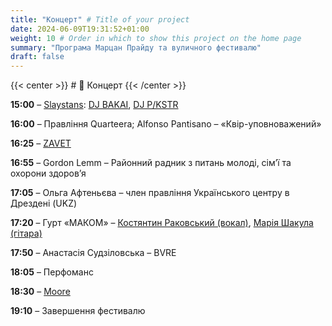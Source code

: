 ```yaml
---
title: "Концерт" # Title of your project
date: 2024-06-09T19:31:52+01:00
weight: 10 # Order in which to show this project on the home page
summary: "Програма Марцан Прайду та вуличного фестивалю"
draft: false
---
```


{{< center >}} # 🎤 Концерт {{< /center >}}

**15:00** – [Slaystans](https://www.instagram.com/slaystans): [DJ BAKAI](https://www.instagram.com/bakai.x), [DJ P/KSTR](https://www.instagram.com/kanella36)

**16:00** – Правління Quarteera; Alfonso Pantisano – «Квір-уповноважений»

**16:25** – [ZAVET](https://www.instagram.com/zavetmusic?igsh=enE1cDh3c3c3amps)

**16:55** – Gordon Lemm – Районний радник з питань молоді, сім’ї та охорони здоров’я

**17:05** – Ольга Афтеньєва – член правління Українського центру в Дрездені (UKZ)

**17:20** – Гурт «МАКОМ» – [Костянтин Раковський (вокал)](https://www.instagram.com/kos.rakovskyi), [Марiя Шакула (гітара)](https://www.instagram.com/maria.shakula/)

**17:50** – Анастасія Судзіловська – BVRE

**18:05** – Перфоманс

**18:30** – [Moore](https://www.instagram.com/_itsmoore_/)

**19:10** – Завершення фестивалю
